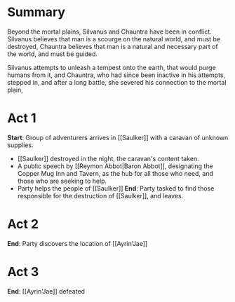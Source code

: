 # Summary
Beyond the mortal plains, Silvanus and Chauntra have been in conflict. Silvanus believes that man is a scourge on the natural world, and must be destroyed, Chauntra believes that man is a natural and necessary part of the world, and must be guided.

Silvanus attempts to unleash a tempest onto the earth, that would purge humans from it, and Chauntra, who had since been inactive in his attempts, stepped in, and after a long battle, she severed his connection to the mortal plain, 

# Act 1
**Start**: Group of adventurers arrives in [[Saulker]] with a caravan of unknown supplies.
- [[Saulker]] destroyed in the night, the caravan's content taken.
- A public speech by [[Reymon Abbot|Baron Abbot]], designating the Copper Mug Inn and Tavern, as  the hub for all those who need, and those who are seeking to help.
- Party helps the people of [[Saulker]]
**End**: Party tasked to find those responsible for the destruction of [[Saulker]], and leaves.

# Act 2
**End**: Party discovers the location of [[Ayrin'Jae]]

# Act 3
**End**: [[Ayrin'Jae]] defeated